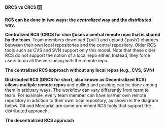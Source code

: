 <div id="title">

#### DRCS vs CRCS :three:

</div>

<div id="body">

**RCS can be done in two ways: the _centralized_ way and the _distributed_ way.**

**Centralized RCS (CRCS for short)uses a central remote repo that is shared by the team.** Team members download (‘pull’) and upload (‘push’) changes between their own local repositories and the central repository. Older RCS tools such as CVS and SVN support only this model. Note that these older RCS do not support the notion of a local repo either. Instead, they force users to do all the versioning with the remote repo.

<pic src="{{baseUrl}}/revisionControl/drcsVsCrcs/images/crcsDiagram.png" height="180">
  <strong>The centralized RCS approach without any local repos (e.g., CVS, SVN)</strong>
</pic>

**Distributed RCS (DRCS for short, also known as Decentralized RCS) allows multiple remote repos** and pulling and pushing can be done among them in arbitrary ways. The workflow can vary differently from team to team.  For example, every team member can have his/her own remote repository in addition to their own local repository, as shown in the diagram below. Git and Mercurial are some prominent RCS tools that support the distributed approach.

<pic src="{{baseUrl}}/revisionControl/drcsVsCrcs/images/drcsDiagram.png" height="240">
  <strong>The decentralized RCS approach</strong>
</pic>

</div>

<div id="extras">
</div>